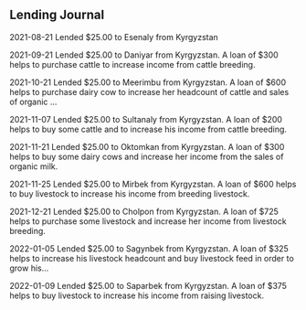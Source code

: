 ## Lending Journal
2021-08-21 Lended $25.00 to Esenaly from Kyrgyzstan

2021-09-21 Lended $25.00 to Daniyar from Kyrgyzstan. A loan of $300 helps to purchase cattle to increase income from cattle breeding.

2021-10-21 Lended $25.00 to Meerimbu from Kyrgyzstan. A loan of $600 helps to purchase dairy cow to increase her headcount of cattle and sales of organic ...

2021-11-07 Lended $25.00 to Sultanaly from Kyrgyzstan. A loan of $200 helps to buy some cattle and to increase his income from cattle breeding.

2021-11-21 Lended $25.00 to Oktomkan from Kyrgyzstan. A loan of $300 helps to buy some dairy cows and increase her income from the sales of organic milk.

2021-11-25 Lended $25.00 to Mirbek from Kyrgyzstan. A loan of $600 helps to buy livestock to increase his income from breeding livestock.

2021-12-21 Lended $25.00 to Cholpon from Kyrgyzstan. A loan of $725 helps to purchase some livestock and increase her income from livestock breeding.

2022-01-05 Lended $25.00 to Sagynbek from Kyrgyzstan. A loan of $325 helps to increase his livestock headcount and buy livestock feed in order to grow his...

2022-01-09 Lended $25.00 to Saparbek from Kyrgyzstan. A loan of $375 helps to buy livestock to increase his income from raising livestock.

